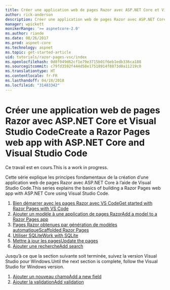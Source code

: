 ```yaml
---
title: Créer une application web de pages Razor avec ASP.NET Core et Visual Studio Code
author: rick-anderson
description: Créer une application web de pages Razor avec ASP.NET Core et EF Core.
manager: wpickett
monikerRange: '>= aspnetcore-2.0'
ms.author: riande
ms.date: 08/26/2017
ms.prod: aspnet-core
ms.technology: aspnet
ms.topic: get-started-article
uid: tutorials/razor-pages-vsc/index
ms.openlocfilehash: 0d8f049d62cf1e79e3715b01f6eb1edb336ca188
ms.sourcegitcommit: c79fd3592f444d58e17518914f8873d0a11219c0
ms.translationtype: HT
ms.contentlocale: fr-FR
ms.lasthandoff: 04/18/2018
ms.locfileid: "31483342"
---
```

# <a name="create-a-razor-pages-web-app-with-aspnet-core-and-visual-studio-code"></a><span data-ttu-id="91ad1-103">Créer une application web de pages Razor avec ASP.NET Core et Visual Studio Code</span><span class="sxs-lookup"><span data-stu-id="91ad1-103">Create a Razor Pages web app with ASP.NET Core and Visual Studio Code</span></span>

<span data-ttu-id="91ad1-104">Ce travail est en cours.</span><span class="sxs-lookup"><span data-stu-id="91ad1-104">This is a work in progress.</span></span>

<span data-ttu-id="91ad1-105">Cette série explique les principes fondamentaux de la création d’une application web de pages Razor avec ASP.NET Core à l’aide de Visual Studio Code.</span><span class="sxs-lookup"><span data-stu-id="91ad1-105">This series explains the basics of building a Razor Pages web app with ASP.NET Core using Visual Studio Code.</span></span>

1. [<span data-ttu-id="91ad1-106">Bien démarrer avec les pages Razor avec VS Code</span><span class="sxs-lookup"><span data-stu-id="91ad1-106">Get started with Razor Pages with VS Code</span></span>](xref:tutorials/razor-pages-vsc/razor-pages-start)
2. [<span data-ttu-id="91ad1-107">Ajouter un modèle à une application de pages Razor</span><span class="sxs-lookup"><span data-stu-id="91ad1-107">Add a model to a Razor Pages app</span></span>](xref:tutorials/razor-pages-vsc/model)
3. [<span data-ttu-id="91ad1-108">Pages Razor obtenues par génération de modèles automatique</span><span class="sxs-lookup"><span data-stu-id="91ad1-108">Scaffolded Razor Pages</span></span>](xref:tutorials/razor-pages-vsc/page)
4. [<span data-ttu-id="91ad1-109">Utiliser SQLite</span><span class="sxs-lookup"><span data-stu-id="91ad1-109">Work with SQLite</span></span>](xref:tutorials/razor-pages-vsc/sql)
5. [<span data-ttu-id="91ad1-110">Mettre à jour les pages</span><span class="sxs-lookup"><span data-stu-id="91ad1-110">Update the pages</span></span>](xref:tutorials/razor-pages-vsc/da1)
6. [<span data-ttu-id="91ad1-111">Ajouter une recherche</span><span class="sxs-lookup"><span data-stu-id="91ad1-111">Add search</span></span>](xref:tutorials/razor-pages-vsc/search)

<span data-ttu-id="91ad1-112">Jusqu’à ce que la section suivante soit terminée, suivez la version Visual Studio pour Windows.</span><span class="sxs-lookup"><span data-stu-id="91ad1-112">Until the next section is complete, follow the Visual Studio for Windows version.</span></span>

1. [<span data-ttu-id="91ad1-113">Ajouter un nouveau champ</span><span class="sxs-lookup"><span data-stu-id="91ad1-113">Add a new field</span></span>](xref:tutorials/razor-pages/new-field)
1. [<span data-ttu-id="91ad1-114">Ajouter la validation</span><span class="sxs-lookup"><span data-stu-id="91ad1-114">Add validation</span></span>](xref:tutorials/razor-pages/validation)
